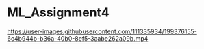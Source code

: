 # ML_Assignment4

https://user-images.githubusercontent.com/111335934/199376155-6c4b944b-b36a-40b0-8ef5-3aabe262a09b.mp4

